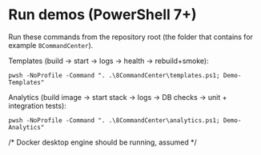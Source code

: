# Run demos (PowerShell 7+)

Run these commands from the repository root (the folder that contains for example `8CommandCenter`).

Templates (build → start → logs → health → rebuild+smoke):

```
pwsh -NoProfile -Command ". .\8CommandCenter\templates.ps1; Demo-Templates"
```

Analytics (build image → start stack → logs → DB checks → unit + integration tests):

```
pwsh -NoProfile -Command ". .\8CommandCenter\analytics.ps1; Demo-Analytics"
```
/*
Docker desktop engine should be running, assumed
*/